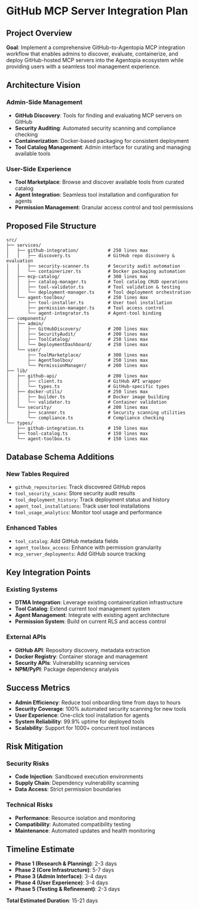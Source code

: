 # GitHub MCP Server Integration Plan

## Project Overview

**Goal**: Implement a comprehensive GitHub-to-Agentopia MCP integration workflow that enables admins to discover, evaluate, containerize, and deploy GitHub-hosted MCP servers into the Agentopia ecosystem while providing users with a seamless tool management experience.

## Architecture Vision

### Admin-Side Management
- **GitHub Discovery**: Tools for finding and evaluating MCP servers on GitHub
- **Security Auditing**: Automated security scanning and compliance checking  
- **Containerization**: Docker-based packaging for consistent deployment
- **Tool Catalog Management**: Admin interface for curating and managing available tools

### User-Side Experience  
- **Tool Marketplace**: Browse and discover available tools from curated catalog
- **Agent Integration**: Seamless tool installation and configuration for agents
- **Permission Management**: Granular access control and tool permissions

## Proposed File Structure

```
src/
├── services/
│   ├── github-integration/           # 250 lines max
│   │   ├── discovery.ts              # GitHub repo discovery & evaluation
│   │   ├── security-scanner.ts       # Security audit automation  
│   │   └── containerizer.ts          # Docker packaging automation
│   ├── mcp-catalog/                  # 300 lines max
│   │   ├── catalog-manager.ts        # Tool catalog CRUD operations
│   │   ├── tool-validator.ts         # Tool validation & testing
│   │   └── deployment-manager.ts     # Tool deployment orchestration
│   └── agent-toolbox/                # 250 lines max
│       ├── tool-installer.ts         # User tool installation
│       ├── permission-manager.ts     # Tool access control
│       └── agent-integrator.ts       # Agent-tool binding
├── components/
│   ├── admin/
│   │   ├── GitHubDiscovery/          # 200 lines max
│   │   ├── SecurityAudit/            # 200 lines max
│   │   ├── ToolCatalog/              # 250 lines max
│   │   └── DeploymentDashboard/      # 250 lines max
│   └── user/
│       ├── ToolMarketplace/          # 300 lines max
│       ├── AgentToolbox/             # 250 lines max
│       └── PermissionManager/        # 200 lines max
├── lib/
│   ├── github-api/                   # 200 lines max
│   │   ├── client.ts                 # GitHub API wrapper
│   │   └── types.ts                  # GitHub-specific types
│   ├── docker-utils/                 # 250 lines max
│   │   ├── builder.ts                # Docker image building
│   │   └── validator.ts              # Container validation
│   └── security/                     # 200 lines max
│       ├── scanner.ts                # Security scanning utilities
│       └── compliance.ts             # Compliance checking
└── types/
    ├── github-integration.ts         # 150 lines max
    ├── tool-catalog.ts               # 150 lines max
    └── agent-toolbox.ts              # 150 lines max
```

## Database Schema Additions

### New Tables Required
- `github_repositories`: Track discovered GitHub repos
- `tool_security_scans`: Store security audit results  
- `tool_deployment_history`: Track deployment status and history
- `agent_tool_installations`: Track user tool installations
- `tool_usage_analytics`: Monitor tool usage and performance

### Enhanced Tables
- `tool_catalog`: Add GitHub metadata fields
- `agent_toolbox_access`: Enhance with permission granularity
- `mcp_server_deployments`: Add GitHub source tracking

## Key Integration Points

### Existing Systems
- **DTMA Integration**: Leverage existing containerization infrastructure
- **Tool Catalog**: Extend current tool management system
- **Agent Management**: Integrate with existing agent architecture
- **Permission System**: Build on current RLS and access control

### External APIs
- **GitHub API**: Repository discovery, metadata extraction
- **Docker Registry**: Container storage and management
- **Security APIs**: Vulnerability scanning services
- **NPM/PyPI**: Package dependency analysis

## Success Metrics

- **Admin Efficiency**: Reduce tool onboarding time from days to hours
- **Security Coverage**: 100% automated security scanning for new tools
- **User Experience**: One-click tool installation for agents
- **System Reliability**: 99.9% uptime for deployed tools
- **Scalability**: Support for 1000+ concurrent tool instances

## Risk Mitigation

### Security Risks
- **Code Injection**: Sandboxed execution environments
- **Supply Chain**: Dependency vulnerability scanning
- **Data Access**: Strict permission boundaries

### Technical Risks  
- **Performance**: Resource isolation and monitoring
- **Compatibility**: Automated compatibility testing
- **Maintenance**: Automated updates and health monitoring

## Timeline Estimate

- **Phase 1 (Research & Planning)**: 2-3 days
- **Phase 2 (Core Infrastructure)**: 5-7 days  
- **Phase 3 (Admin Interface)**: 3-4 days
- **Phase 4 (User Experience)**: 3-4 days
- **Phase 5 (Testing & Refinement)**: 2-3 days

**Total Estimated Duration**: 15-21 days 